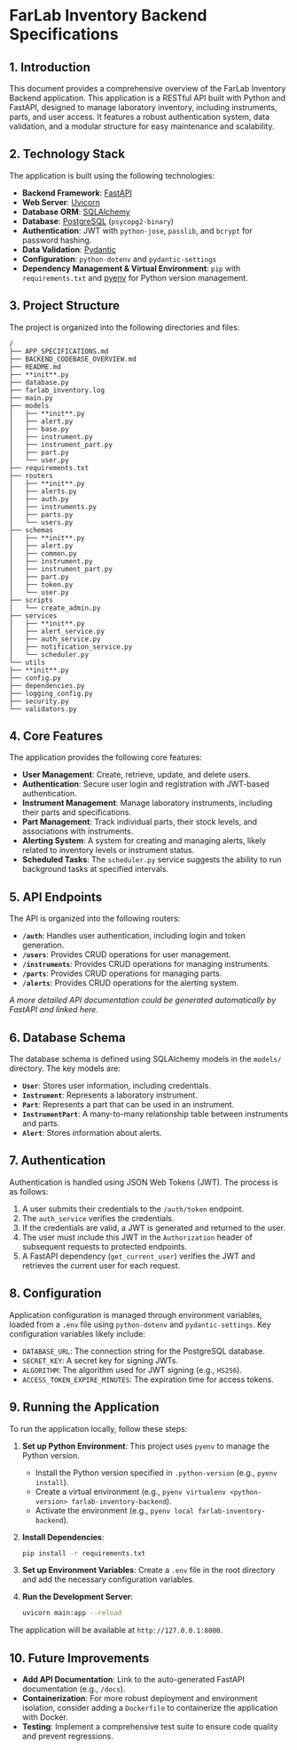 # FarLab Inventory Backend Specifications

## 1. Introduction

This document provides a comprehensive overview of the FarLab Inventory Backend
application. This application is a RESTful API built with Python and FastAPI,
designed to manage laboratory inventory, including instruments, parts, and user
access. It features a robust authentication system, data validation, and a modular
structure for easy maintenance and scalability.

## 2. Technology Stack

The application is built using the following technologies:

- **Backend Framework**: [FastAPI](https://fastapi.tiangolo.com/)
- **Web Server**: [Uvicorn](https://www.uvicorn.org/)
- **Database ORM**: [SQLAlchemy](https://www.sqlalchemy.org/)
- **Database**: [PostgreSQL](https://www.postgresql.org/) (`psycopg2-binary`)
- **Authentication**: JWT with `python-jose`, `passlib`, and `bcrypt` for password hashing.
- **Data Validation**: [Pydantic](https://pydantic-docs.helpmanual.io/)
- **Configuration**: `python-dotenv` and `pydantic-settings`
- **Dependency Management & Virtual Environment**: `pip` with `requirements.txt` and [pyenv](https://github.com/pyenv/pyenv) for Python version management.

## 3. Project Structure

The project is organized into the following directories and files:
```
/
├── APP_SPECIFICATIONS.md
├── BACKEND_CODEBASE_OVERVIEW.md
├── README.md
├── **init**.py
├── database.py
├── farlab_inventory.log
├── main.py
├── models
│   ├── **init**.py
│   ├── alert.py
│   ├── base.py
│   ├── instrument.py
│   ├── instrument_part.py
│   ├── part.py
│   └── user.py
├── requirements.txt
├── routers
│   ├── **init**.py
│   ├── alerts.py
│   ├── auth.py
│   ├── instruments.py
│   ├── parts.py
│   └── users.py
├── schemas
│   ├── **init**.py
│   ├── alert.py
│   ├── common.py
│   ├── instrument.py
│   ├── instrument_part.py
│   ├── part.py
│   ├── token.py
│   └── user.py
├── scripts
│   └── create_admin.py
├── services
│   ├── **init**.py
│   ├── alert_service.py
│   ├── auth_service.py
│   ├── notification_service.py
│   └── scheduler.py
└── utils
├── **init**.py
├── config.py
├── dependencies.py
├── logging_config.py
├── security.py
└── validators.py
```

## 4. Core Features

The application provides the following core features:

- **User Management**: Create, retrieve, update, and delete users.
- **Authentication**: Secure user login and registration with JWT-based authentication.
- **Instrument Management**: Manage laboratory instruments, including their parts and specifications.
- **Part Management**: Track individual parts, their stock levels, and associations with instruments.
- **Alerting System**: A system for creating and managing alerts, likely related to inventory levels or instrument status.
- **Scheduled Tasks**: The `scheduler.py` service suggests the ability to run background tasks at specified intervals.

## 5. API Endpoints

The API is organized into the following routers:

- **`/auth`**: Handles user authentication, including login and token generation.
- **`/users`**: Provides CRUD operations for user management.
- **`/instruments`**: Provides CRUD operations for managing instruments.
- **`/parts`**: Provides CRUD operations for managing parts.
- **`/alerts`**: Provides CRUD operations for the alerting system.

_A more detailed API documentation could be generated automatically by FastAPI and linked here._

## 6. Database Schema

The database schema is defined using SQLAlchemy models in the `models/` directory. The key models are:

- **`User`**: Stores user information, including credentials.
- **`Instrument`**: Represents a laboratory instrument.
- **`Part`**: Represents a part that can be used in an instrument.
- **`InstrumentPart`**: A many-to-many relationship table between instruments and parts.
- **`Alert`**: Stores information about alerts.

## 7. Authentication

Authentication is handled using JSON Web Tokens (JWT). The process is as follows:

1. A user submits their credentials to the `/auth/token` endpoint.
2. The `auth_service` verifies the credentials.
3. If the credentials are valid, a JWT is generated and returned to the user.
4. The user must include this JWT in the `Authorization` header of subsequent requests to protected endpoints.
5. A FastAPI dependency (`get_current_user`) verifies the JWT and retrieves the current user for each request.

## 8. Configuration

Application configuration is managed through environment variables, loaded from a `.env` file using `python-dotenv` and `pydantic-settings`. Key configuration variables likely include:

- `DATABASE_URL`: The connection string for the PostgreSQL database.
- `SECRET_KEY`: A secret key for signing JWTs.
- `ALGORITHM`: The algorithm used for JWT signing (e.g., `HS256`).
- `ACCESS_TOKEN_EXPIRE_MINUTES`: The expiration time for access tokens.

## 9. Running the Application

To run the application locally, follow these steps:

1. **Set up Python Environment**:
   This project uses `pyenv` to manage the Python version.

   - Install the Python version specified in `.python-version` (e.g., `pyenv install`).
   - Create a virtual environment (e.g., `pyenv virtualenv <python-version> farlab-inventory-backend`).
   - Activate the environment (e.g., `pyenv local farlab-inventory-backend`).

2. **Install Dependencies**:

   ```bash
   pip install -r requirements.txt
   ```

3. **Set up Environment Variables**:
   Create a `.env` file in the root directory and add the necessary configuration variables.

4. **Run the Development Server**:
   ```bash
   uvicorn main:app --reload
   ```

The application will be available at `http://127.0.0.1:8000`.

## 10. Future Improvements

- **Add API Documentation**: Link to the auto-generated FastAPI documentation (e.g., `/docs`).
- **Containerization**: For more robust deployment and environment isolation, consider adding a `Dockerfile` to containerize the application with Docker.
- **Testing**: Implement a comprehensive test suite to ensure code quality and prevent regressions.
